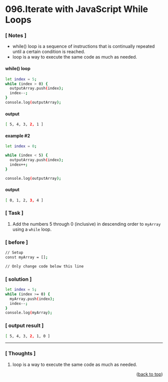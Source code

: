 <a name="topage"></a>

# 096.Iterate with JavaScript While Loops

### [ Notes ]
  * while() loop is a sequence of instructions that is continually repeated until a certain condition is reached.
  * loop is a way to execute the same code as much as needed.

#### while() loop

```sh
let index = 5;
while (index > 0) {
  outputArray.push(index);
  index--;
}
console.log(outputArray);
```

#### output
```sh
[ 5, 4, 3, 2, 1 ]
```

#### example #2

```sh
let index = 0;

while (index < 5) {
  outputArray.push(index);
  index++;
}

console.log(outputArray);
```

#### output
```sh
[ 0, 1, 2, 3, 4 ]
```

### [ Task ]
  1. Add the numbers 5 through 0 (inclusive) in descending order to `myArray` using a `while` loop.

### [ before ]

```sh
// Setup
const myArray = [];

// Only change code below this line
```

### [ solution ]

```sh
let index = 5;
while (index >= 0) {
  myArray.push(index);
  index--;
}
console.log(myArray);
```

### [ output result ]

```sh
[ 5, 4, 3, 2, 1, 0 ]
```

-----

### [ Thoughts ]

  1. loop is a way to execute the same code as much as needed.
  

<p align="right">(<a href="#topage">back to top</a>)</p>
<br/>
<br/>
